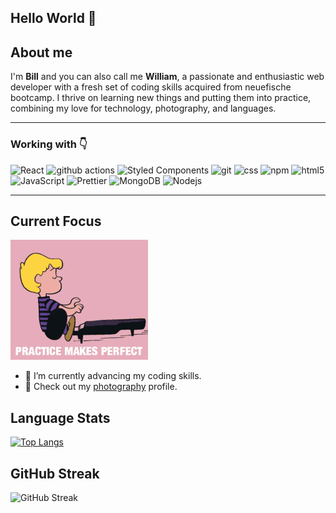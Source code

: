 ## Hello World 👋

## About me

I'm **Bill** and you can also call me **William**, a passionate and enthusiastic web developer with a fresh set of coding skills acquired from neuefische bootcamp. 
I thrive on learning new things and putting them into practice, combining my love for technology, photography, and languages. 

---
### Working with 👇
<p>
  <img alt="React" src="https://img.shields.io/badge/-React-45b8d8?style=flat-badge&logo=react&logoColor=white" />
  <img alt="github actions" src="https://img.shields.io/badge/-Github_Actions-2088FF?style=flat-badge&logo=github-actions&logoColor=white" />
  <img alt="Styled Components" src="https://img.shields.io/badge/-Styled_Components-db7092?style=flat-badge&logo=styled-components&logoColor=white" />
  <img alt="git" src="https://img.shields.io/badge/-Git-F05032?style=flat-badge&logo=git&logoColor=white" />
  <img alt="css" src="https://img.shields.io/badge/CSS-239120?&style=flat-the-badge&logo=css3&logoColor=white" />
  <img alt="npm" src="https://img.shields.io/badge/-NPM-CB3837?style=flat-badge&logo=npm&logoColor=white" />
  <img alt="html5" src="https://img.shields.io/badge/-HTML5-E34F26?style=flat-badge&logo=html5&logoColor=white" />
  <img alt="JavaScript" src="https://img.shields.io/badge/JavaScript-323330?style=flat-the-badge&logo=javascript&logoColor=F7DF1E"/>
  <img alt="Prettier" src="https://img.shields.io/badge/-Prettier-F7B93E?style=flat-badge&logo=prettier&logoColor=white" />
  <img alt="MongoDB" src="https://img.shields.io/badge/-MongoDB-13aa52?style=flat-badge&logo=mongodb&logoColor=white" />
  <img alt="Nodejs" src="https://img.shields.io/badge/-Nodejs-43853d?style=flat-badge&logo=Node.js&logoColor=white" />
</p>

---
## Current Focus

![Practice](https://github.com/mulewile/mulewile/blob/main/peanuts-schroeder.gif)

- 📝 I’m currently advancing my coding skills.
- 📸 Check out my [photography](https://youpic.com/photographer/mulewile/) profile.

## Language Stats

[![Top Langs](https://github-readme-stats.vercel.app/api/top-langs/?username=mulewile)](https://github.com/mulewile/github-readme-stats)

## GitHub Streak

![GitHub Streak](https://github-readme-streak-stats.herokuapp.com/?user=mulewile)
<!--
**mulewile/mulewile** is a ✨ _special_ ✨ repository because its `README.md` (this file) appears on your GitHub profile.


Here are some ideas to get you started:

- 🔭 I’m currently working on ...
- 🌱 I’m currently learning ...
- 👯 I’m looking to collaborate on ...
- 🤔 I’m looking for help with ...
- 💬 Ask me about ...
- 📫 How to reach me: ...
- 😄 Pronouns: ...
- ⚡ Fun fact: ...
-->
